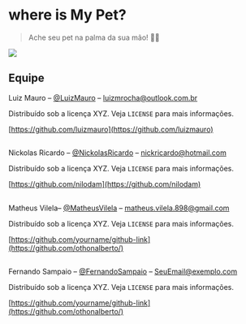 # where is My Pet?

> Ache seu pet na palma da sua mão! 🐶🐱

<!-- [![NPM Version][npm-image]][npm-url]
[![Build Status][travis-image]][travis-url]
[![Downloads Stats][npm-downloads]][npm-url] -->

![](../header.png)

<!-- ## Exemplo de uso

Alguns exemplos interessantes e úteis sobre como seu projeto pode ser utilizado. Adicione blocos de códigos e, se necessário, screenshots.

_Para mais exemplos, consulte a [Wiki][wiki]._ -->

## Equipe

Luiz Mauro – [@LuizMauro](https://www.linkedin.com/in/luiz-mauro-rocha-572499190/) – luizmrocha@outlook.com.br

Distribuído sob a licença XYZ. Veja `LICENSE` para mais informações.

[https://github.com/luizmauro](https://github.com/luizmauro)

##

Nickolas Ricardo – [@NickolasRicardo](https://twitter.com/...) – nickricardo@hotmail.com

Distribuído sob a licença XYZ. Veja `LICENSE` para mais informações.

[https://github.com/nilodam](https://github.com/nilodam)

##

Matheus Vilela– [@MatheusVilela](https://twitter.com/...) – matheus.vilela.898@gmail.com

Distribuído sob a licença XYZ. Veja `LICENSE` para mais informações.

[https://github.com/yourname/github-link](https://github.com/othonalberto/)

##

Fernando Sampaio – [@FernandoSampaio](https://twitter.com/...) – SeuEmail@exemplo.com

Distribuído sob a licença XYZ. Veja `LICENSE` para mais informações.

[https://github.com/yourname/github-link](https://github.com/othonalberto/)

<!-- ## Contributing

1. Faça o _fork_ do projeto (<https://github.com/yourname/yourproject/fork>)
2. Crie uma _branch_ para sua modificação (`git checkout -b feature/fooBar`)
3. Faça o _commit_ (`git commit -am 'Add some fooBar'`)
4. _Push_ (`git push origin feature/fooBar`)
5. Crie um novo _Pull Request_

[npm-image]: https://img.shields.io/npm/v/datadog-metrics.svg?style=flat-square
[npm-url]: https://npmjs.org/package/datadog-metrics
[npm-downloads]: https://img.shields.io/npm/dm/datadog-metrics.svg?style=flat-square
[travis-image]: https://img.shields.io/travis/dbader/node-datadog-metrics/master.svg?style=flat-square
[travis-url]: https://travis-ci.org/dbader/node-datadog-metrics
[wiki]: https://github.com/seunome/seuprojeto/wiki -->
